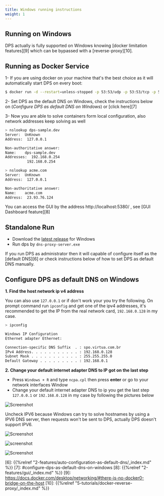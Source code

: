 ```yaml
---
title: Windows running instructions
weight: 1
---
```


## Running on Windows
DPS actually is fully supported on Windows knowing [docker limitation features][9] 
which can be bypassed with a [reverse-proxy][10].

## Running as Docker Service

1- If you are using docker on your machine that's the best choice as it will automatically start DPS on every boot:

```bash
$ docker run -d --restart=unless-stopped -p 53:53/udp -p 53:53/tcp -p 5380:5380 defreitas/dns-proxy-server
```

2- Set DPS as the default DNS on Windows, check the instructions below on 
(_Configure DPS as default DNS on Windows_) or [click here][7]

3- Now you are able  to solve containers form local configuration, also network addresses keep solving as well

```bash
> nslookup dps-sample.dev
Server:  UnKnown
Address:  127.0.0.1

Non-authoritative answer:
Name:    dps-sample.dev
Addresses:  192.168.0.254
          192.168.0.254

> nslookup acme.com
Server:  UnKnown
Address:  127.0.0.1

Non-authoritative answer:
Name:    acme.com
Address:  23.93.76.124
```

You can access the GUI by the address http://localhost:5380/ , see [GUI Dashboard feature][8]

## Standalone Run
* Download the [latest release][5] for Windows
* Run dps by `dns-proxy-server.exe`

If you run DPS as administrator then it will capable of configure itself as the [default DNS][6]
or check instructions below of how to set DPS as default DNS manually.

## Configure DPS as default DNS on Windows

**1. Find the host network ip v4 address**

You can also use `127.0.0.1` or if don't work your you try the following.
On prompt command run `ipconfig` and get one of the ipv4 addresses, it's recommended to get the IP from the real
network card, `192.168.0.128` in my case.

```bash
> ipconfig

Windows IP Configuration
Ethernet adapter Ethernet:

Connection-specific DNS Suffix  . : spo.virtua.com.br
IPv4 Address. . . . . . . . . . . : 192.168.0.128
Subnet Mask . . . . . . . . . . . : 255.255.255.0
Default Gateway . . . . . . . . . : 192.168.0.1
```

**2. Change your default internet adapter DNS to IP got on the last step**

* Press `Windows + R` and type `ncpa.cpl` then press **enter** or go to your network interfaces Window
* Change your default internet adapter DNS to ip you get the last step `127.0.0.1` or `192.168.0.128` in my case
by following the pictures below

![Screenshot](https://i.imgur.com/UAVUgLf.png?width=10pc&classes=shadow)

Uncheck IPV6 because Windows can try to solve hostnames by using a IPV6 DNS server,
then requests won't be sent to DPS, actually DPS doesn't support IPV6.

![Screenshot](https://i.imgur.com/DGPdFRD.png?width=10pc&classes=shadow)

![screenshot](https://i.imgur.com/EcZF6mG.png?width=10pc&classes=shadow)

![Screenshot](https://i.imgur.com/0bxASqd.png?width=10pc&classes=shadow)

[1]: https://imgur.com/a/LlDH8AM
[5]: https://github.com/mageddo/dns-proxy-server/releases
[6]: {{%relref "2-features/auto-configuration-as-default-dns/_index.md" %}}
[7]: #configure-dps-as-default-dns-on-windows
[8]: {{%relref "2-features/gui/_index.md" %}}
[9]: https://docs.docker.com/desktop/networking/#there-is-no-docker0-bridge-on-the-host
[10]: {{%relref "5-tutorials/docker-reverse-proxy/_index.md" %}}
